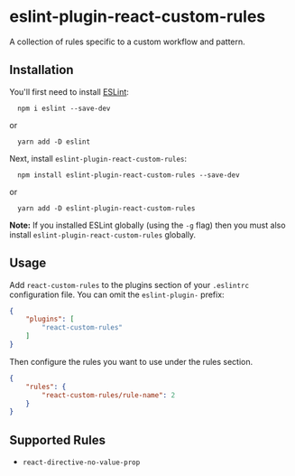 # eslint-plugin-react-custom-rules

A collection of rules specific to a custom workflow and pattern.

## Installation

You'll first need to install [ESLint](http://eslint.org):

```
  npm i eslint --save-dev
```

or 

```
  yarn add -D eslint
```

Next, install `eslint-plugin-react-custom-rules`:

```
  npm install eslint-plugin-react-custom-rules --save-dev
```

or

```
  yarn add -D eslint-plugin-react-custom-rules
```

**Note:** If you installed ESLint globally (using the `-g` flag) then you must also install `eslint-plugin-react-custom-rules` globally.

## Usage

Add `react-custom-rules` to the plugins section of your `.eslintrc` configuration file. You can omit the `eslint-plugin-` prefix:

```json
{
    "plugins": [
        "react-custom-rules"
    ]
}
```


Then configure the rules you want to use under the rules section.

```json
{
    "rules": {
        "react-custom-rules/rule-name": 2
    }
}
```

## Supported Rules

  - `react-directive-no-value-prop`